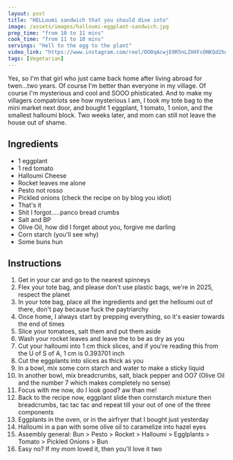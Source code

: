 ```yaml
---
layout: post
title: "HELLoumi sandwich that you should dive into"
image: /assets/images/halloumi-eggplant-sandwich.jpg
prep_time: "from 10 to 11 mins"
cook_time: "from 11 to 10 mins"
servings: "Hell to the egg to the plant"
video_link: "https://www.instagram.com/reel/DO0qAcwjE0R5nLZHXFcONKQd2hozAh5-uKCFfM0/?igsh=MW51d2l5eGl5YXd1bA%3D%3D"
tags: [Vegetarian] 
---
```


Yes, so I'm that girl who just came back home after living abroad for twen...two years. Of course I'm better than everyone in my village. Of course I'm mysterious and cool and SOOO phisticated. And to make my villagers compatriots see how mysterious I am, I took my tote bag to the mini market next door, and bought 1 eggplant, 1 tomato, 1 onion, and the smallest halloumi block. Two weeks later, and mom can still not leave the house out of shame.  

## Ingredients

* 1 eggplant
* 1 red tomato
* Halloumi Cheese
* Rocket leaves me alone
* Pesto not rosso
* Pickled onions (check the recipe on by blog you idiot) 
* That's it 
* Shit I forgot.....panco bread crumbs
* Salt and BP
* Olive Oil, how did I forget about you, forgive me darling
* Corn starch (you'll see why)
* Some buns hun


## Instructions

1. Get in your car and go to the nearest spinneys 
2. Flex your tote bag, and please don't use plastic bags, we're in 2025, respect the planet
3. In your tote bag, place all the ingredients and get the helloumi out of there, don't pay because fuck the paytriarchy
4. Once home, I always start by prepping everything, so it's easier towards the end of times
5. Slice your tomatoes, salt them and put them aside
6. Wash your rocket leaves and leave the to be as dry as you
7. Cut your halloumi into 1 cm thick slices, and if you're reading this from the U of S of A, 1 cm is 0.393701 inch
8. Cut the eggplants into slices as thick as you
9. In a bowl, mix some corn starch and water to make a sticky liquid 
10. In another bowl, mix breadcrumbs, salt, black pepper and OO7 (Olive Oil and the number 7 which makes completely no sense) 
11. Focus with me now, do I look good? aw than me!
12. Back to the recipe now, eggplant slide then cornstarch mixture then breadcrumbs, tac tac tac and repeat till your out of one of the three components
13. Eggplants in the oven, or in the airfryer that I bought just yesterday
14. Halloumi in a pan with some olive oil to caramelize into hazel eyes
15. Assembly general: Bun > Pesto > Rocket > Halloumi > Egglplants > Tomato > Pickled Onions > Bun 
16. Easy no? If my mom loved it, then you'll love it two